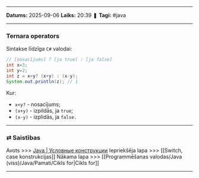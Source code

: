 ___

**Datums:** 2025-09-06
**Laiks:** 20:39
❚ **Tagi:** #java 

---
### Ternara operators

Sintakse līdzīga `C#` valodai:

```java
// [nosacījums] ? [ja true] : [ja false]
int x=3;
int y=2;
int z = x<y? (x+y) : (x-y);
System.out.println(z); // 1
```

Kur:

- `x<y?` - nosacījums;
- `(x+y)` - izpildās, ja `true`;
- `(x-y)` - izplidās, ja `false.`

---
### ⇄ Saistības

Avots >>> [Java \| Условные конструкции](https://metanit.com/java/tutorial/2.5.php)
Iepriekšēja lapa >>> [[Switch, case konstrukcijas]]
Nākama lapa >>> [[Programmēšanas valodas/Java (viss)/Java/Pamati/Cikls for|Cikls for]]

---